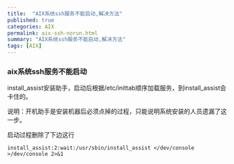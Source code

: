 ```yaml
---
title:  "AIX系统ssh服务不能启动,解决方法"
published: true
categories: AIX
permalink: aix-ssh-norun.html
summary: "AIX系统ssh服务不能启动,解决方法"
tags: [AIX]
---
```


### aix系统ssh服务不能启动

 install_assist安装助手，启动后根据/etc/inittab顺序加载服务，到install_assist会卡住的。

 说明：开机助手是安装机器后必须点掉的过程，只能说明系统安装的人员遗漏了这一步。

 启动过程删除了下边这行
```
install_assist:2:wait:/usr/sbin/install_assist </dev/console >/dev/console 2>&1
```
